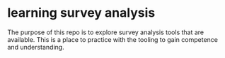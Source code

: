 
<!-- README.md is generated from README.Rmd. Please edit that file -->
learning survey analysis
========================

The purpose of this repo is to explore survey analysis tools that are available. This is a place to practice with the tooling to gain competence and understanding.
